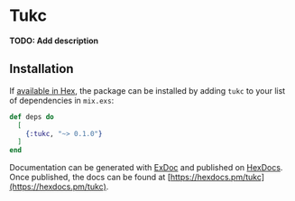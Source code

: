 # Tukc

**TODO: Add description**

## Installation

If [available in Hex](https://hex.pm/docs/publish), the package can be installed
by adding `tukc` to your list of dependencies in `mix.exs`:

```elixir
def deps do
  [
    {:tukc, "~> 0.1.0"}
  ]
end
```

Documentation can be generated with [ExDoc](https://github.com/elixir-lang/ex_doc)
and published on [HexDocs](https://hexdocs.pm). Once published, the docs can
be found at [https://hexdocs.pm/tukc](https://hexdocs.pm/tukc).


